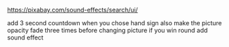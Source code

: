 https://pixabay.com/sound-effects/search/ui/

add 3 second countdown when you chose hand sign 
also make the picture opacity fade three times before changing picture
if you win round add sound effect
